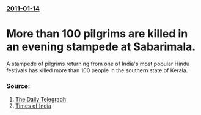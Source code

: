 ### [2011-01-14](/news/2011/01/14/index.md)

# More than 100 pilgrims are killed in an evening stampede at Sabarimala. 

A stampede of pilgrims returning from one of India&#039;s most popular Hindu festivals has killed more than 100 people in the southern state of Kerala.


### Source:

1. [The Daily Telegraph](http://www.telegraph.co.uk/news/worldnews/asia/india/8261037/Indian-temple-stampede-kills-over-100.html)
2. [Times of India](http://timesofindia.indiatimes.com/india/Sabarimala-stampede-kills-over-100-scores-injured/articleshow/7287925.cms)
